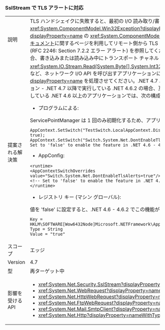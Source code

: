 ### <a name="sslstream-supports-tls-alerts"></a>SslStream で TLS アラートに対応

|   |   |
|---|---|
|説明|TLS ハンドシェイクに失敗すると、最初の I/O 読み取り/書き込み操作によって <xref:System.IO.IOException?displayProperty=name> と内部例外 <xref:System.ComponentModel.Win32Exception?displayProperty=name> がスローされます。 <xref:System.ComponentModel.Win32Exception?displayProperty=name> の <xref:System.ComponentModel.Win32Exception.NativeErrorCode?displayProperty=name> コードは、この [Schannel ドキュメント](https://msdn.microsoft.com/library/windows/desktop/dd721886%28v=vs.85%29.aspx)に関するページを利用してリモート側から TLS アラートにマッピングできます。詳細については、「[RFC 2246: Section 7.2.2 Error alerts](https://tools.ietf.org/html/rfc2246#section-7.2.2)」(RFC 2246: Section 7.2.2 エラー アラート) を参照してください。.NET 4.6.2 以前の場合、相手がハンドシェイクに失敗した直後、接続を拒否した場合、書き込みまたは読み込み中にトランスポート チャネル (通常、TCP 接続) がタイムアウトになります。|
|提案される解決策|<xref:System.IO.Stream.Read(System.Byte[],System.Int32,System.Int32)>/<xref:System.IO.Stream.Write(System.Byte[],System.Int32,System.Int32)> など、ネットワーク I/O API を呼び出すアプリケーションに <xref:System.IO.IOException> または <xref:System.TimeoutException?displayProperty=name> を処理させてください。.NET 4.7 以降、TLS アラート機能は既定で有効になっています。 .NET 4.0 を対象にするアプリケーション - .NET 4.7 以降で実行している .NET 4.6.2 の場合、互換性を維持するためにこの機能が無効になります。.NET 4.7 以降のフレームワークを実行している .NET 4.6 以上のアプリケーションでは、次の構成 API を利用し、この機能を有効または無効にできます。<ul><li>プログラムによる:</li></ul>ServicePointManager は 1 回のみ初期化するため、アプリケーションで行われる一番最初の動作にする必要があります。<pre><code class="language-C#">AppContext.SetSwitch(&quot;TestSwitch.LocalAppContext.DisableCaching&quot;, true);&#13;&#10;AppContext.SetSwitch(&quot;Switch.System.Net.DontEnableTlsAlerts&quot;, true); // Set to &#39;false&#39; to enable the feature in .NET 4.6 - 4.6.2.&#13;&#10;</code></pre><ul><li>AppConfig:</li></ul><pre><code class="language-XML">&lt;runtime&gt;&#13;&#10;&lt;AppContextSwitchOverrides value=&quot;Switch.System.Net.DontEnableTlsAlerts=true&quot;/&gt;&#13;&#10;&lt;!-- Set to &#39;false&#39; to enable the feature in .NET 4.6 - 4.6.2. --&gt;&#13;&#10;&lt;/runtime&gt;&#13;&#10;</code></pre><ul><li>レジストリ キー (マシン グローバル):</li></ul>値を 'false' に設定すると、.NET 4.6 - 4.6.2 でこの機能が有効になります。<pre><code>Key = HKLM\SOFTWARE\[Wow6432Node\]Microsoft\.NETFramework\AppContext\Switch.System.Net.DontEnableTlsAlerts&#13;&#10;Type = String&#13;&#10;Value = &quot;true&quot;&#13;&#10;</code></pre>|
|スコープ|エッジ|
|Version|4.7|
|型|再ターゲット中|
|影響を受ける API|<ul><li><xref:System.Net.Security.SslStream?displayProperty=nameWithType></li><li><xref:System.Net.WebRequest?displayProperty=nameWithType></li><li><xref:System.Net.HttpWebRequest?displayProperty=nameWithType></li><li><xref:System.Net.FtpWebRequest?displayProperty=nameWithType></li><li><xref:System.Net.Mail.SmtpClient?displayProperty=nameWithType></li><li><xref:System.Net.Http?displayProperty=nameWithType></li></ul>|

